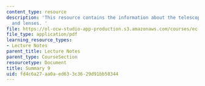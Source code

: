 ```yaml
---
content_type: resource
description: 'This resource contains the information about the telescope, pendulums
  and lenses. '
file: https://ol-ocw-studio-app-production.s3.amazonaws.com/courses/ec-050-recreate-experiments-from-history-inform-the-future-from-the-past-galileo-january-iap-2010/fd4c6a27aa0aed633c3629d91bb58344_MITEC_050IAP10_sum09.pdf
file_type: application/pdf
learning_resource_types:
- Lecture Notes
parent_title: Lecture Notes
parent_type: CourseSection
resourcetype: Document
title: Summary 9
uid: fd4c6a27-aa0a-ed63-3c36-29d91bb58344
---
```

